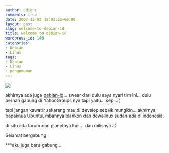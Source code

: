 ```yaml
---
author: udienz
comments: true
date: 2007-12-02 19:02:22+00:00
layout: post
slug: welcome-to-debian-id
title: welcome to debian-id
wordpress_id: 140
categories:
- Debian
- Linux
tags:
- Debian
- Linux
- pengumuman
---
```


![](http://adzymaniac.files.wordpress.com/2007/11/deb-id1.png)

akhirnya ada juga [debian-id](http://debian-id.org)... swear dari dulu saya nyari tim ini... dulu pernah gabung di YahooGroups nya tapi yaitu... sepi..:(

tapi jangan kawatir sekarang mau di develop sebaik mungkin... akhirnya bapaknua Ubuntu, mbahnya blankon dan dewalinux sudah ada di indonesia.

di situ ada forum dan planetnya lho.... dan milisnya :D

Selamat bergabung

***aku juga baru gabung...
